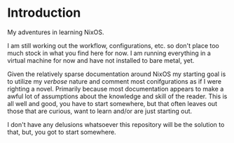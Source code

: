 # Introduction

My adventures in learning NixOS.

I am still working out the workflow, configurations, etc. so don't place too much stock in what you find here for now.  I am running everything in a virtual machine for now and have not installed to bare metal, yet.

Given the relatively sparse documentation around NixOS my starting goal is to utilize my _verbose_ nature and comment most conifgurations as if I were righting a novel.  Primarily because most documentation appears to make a awful lot of assumptions about the knowledge and skill of the reader.  This is all well and good, you have to start somewhere, but that often leaves out those that are curious, want to learn and/or are just starting out.

I don't have any delusions whatsoever this repository will be the solution to that, but, you got to start somewhere.